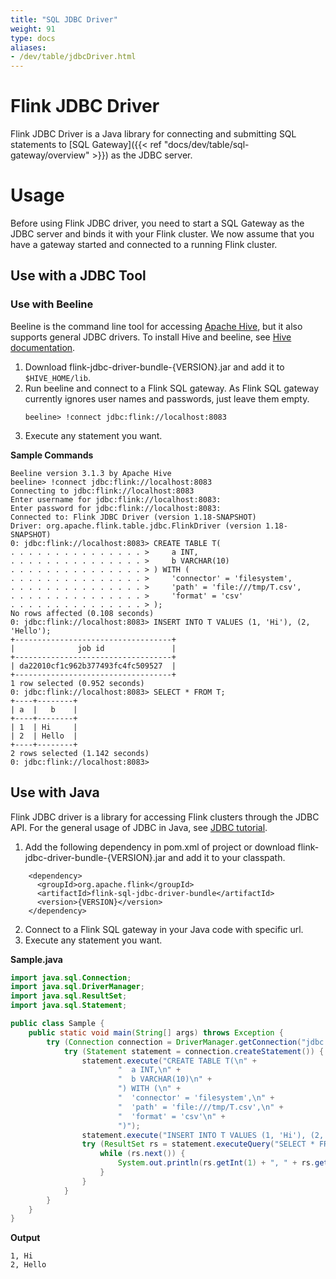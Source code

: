 ```yaml
---
title: "SQL JDBC Driver"
weight: 91
type: docs
aliases:
- /dev/table/jdbcDriver.html
---
```

<!--
Licensed to the Apache Software Foundation (ASF) under one
or more contributor license agreements.  See the NOTICE file
distributed with this work for additional information
regarding copyright ownership.  The ASF licenses this file
to you under the Apache License, Version 2.0 (the
"License"); you may not use this file except in compliance
with the License.  You may obtain a copy of the License at

  http://www.apache.org/licenses/LICENSE-2.0

Unless required by applicable law or agreed to in writing,
software distributed under the License is distributed on an
"AS IS" BASIS, WITHOUT WARRANTIES OR CONDITIONS OF ANY
KIND, either express or implied.  See the License for the
specific language governing permissions and limitations
under the License.
-->

# Flink JDBC Driver

Flink JDBC Driver is a Java library for connecting and submitting SQL statements to [SQL Gateway]({{< ref "docs/dev/table/sql-gateway/overview" >}}) as the JDBC server.

# Usage

Before using Flink JDBC driver, you need to start a SQL Gateway as the JDBC server and binds it with your Flink cluster. We now assume that you have a gateway started and connected to a running Flink cluster.

## Use with a JDBC Tool
### Use with Beeline

Beeline is the command line tool for accessing [Apache Hive](https://hive.apache.org/), but it also supports general JDBC drivers. To install Hive and beeline, see [Hive documentation](https://cwiki.apache.org/confluence/display/Hive/GettingStarted#GettingStarted-RunningHiveServer2andBeeline.1).

1. Download flink-jdbc-driver-bundle-{VERSION}.jar and add it to `$HIVE_HOME/lib`.
2. Run beeline and connect to a Flink SQL gateway. As Flink SQL gateway currently ignores user names and passwords, just leave them empty.
    ```
    beeline> !connect jdbc:flink://localhost:8083
    ```
3. Execute any statement you want.

**Sample Commands**
```
Beeline version 3.1.3 by Apache Hive
beeline> !connect jdbc:flink://localhost:8083
Connecting to jdbc:flink://localhost:8083
Enter username for jdbc:flink://localhost:8083: 
Enter password for jdbc:flink://localhost:8083: 
Connected to: Flink JDBC Driver (version 1.18-SNAPSHOT)
Driver: org.apache.flink.table.jdbc.FlinkDriver (version 1.18-SNAPSHOT)
0: jdbc:flink://localhost:8083> CREATE TABLE T(
. . . . . . . . . . . . . . . >     a INT,
. . . . . . . . . . . . . . . >     b VARCHAR(10)
. . . . . . . . . . . . . . . > ) WITH (
. . . . . . . . . . . . . . . >     'connector' = 'filesystem',
. . . . . . . . . . . . . . . >     'path' = 'file:///tmp/T.csv',
. . . . . . . . . . . . . . . >     'format' = 'csv'
. . . . . . . . . . . . . . . > );
No rows affected (0.108 seconds)
0: jdbc:flink://localhost:8083> INSERT INTO T VALUES (1, 'Hi'), (2, 'Hello');
+-----------------------------------+
|              job id               |
+-----------------------------------+
| da22010cf1c962b377493fc4fc509527  |
+-----------------------------------+
1 row selected (0.952 seconds)
0: jdbc:flink://localhost:8083> SELECT * FROM T;
+----+--------+
| a  |   b    |
+----+--------+
| 1  | Hi     |
| 2  | Hello  |
+----+--------+
2 rows selected (1.142 seconds)
0: jdbc:flink://localhost:8083> 
```

## Use with Java

Flink JDBC driver is a library for accessing Flink clusters through the JDBC API. For the general usage of JDBC in Java, see [JDBC tutorial](https://docs.oracle.com/javase/tutorial/jdbc/index.html).

1. Add the following dependency in pom.xml of project or download flink-jdbc-driver-bundle-{VERSION}.jar and add it to your classpath.
```
    <dependency>
      <groupId>org.apache.flink</groupId>
      <artifactId>flink-sql-jdbc-driver-bundle</artifactId>
      <version>{VERSION}</version>
    </dependency>
```
2. Connect to a Flink SQL gateway in your Java code with specific url.
3. Execute any statement you want.

**Sample.java**
```java
import java.sql.Connection;
import java.sql.DriverManager;
import java.sql.ResultSet;
import java.sql.Statement;

public class Sample {
	public static void main(String[] args) throws Exception {
		try (Connection connection = DriverManager.getConnection("jdbc:flink://localhost:8083")) {
			try (Statement statement = connection.createStatement()) {
				statement.execute("CREATE TABLE T(\n" +
						"  a INT,\n" +
						"  b VARCHAR(10)\n" +
						") WITH (\n" +
						"  'connector' = 'filesystem',\n" +
						"  'path' = 'file:///tmp/T.csv',\n" +
						"  'format' = 'csv'\n" +
						")");
				statement.execute("INSERT INTO T VALUES (1, 'Hi'), (2, 'Hello')");
				try (ResultSet rs = statement.executeQuery("SELECT * FROM T")) {
					while (rs.next()) {
						System.out.println(rs.getInt(1) + ", " + rs.getString(2));
					}
				}
			}
		}
	}
}
```

**Output**
```
1, Hi
2, Hello
```
